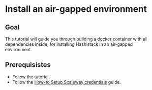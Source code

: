 # Install an air-gapped environment

## Goal

This tutorial will guide you through building a docker container with all dependencies
inside, for installing Hashistack in an air-gapped environment.

## Prerequisistes

* Follow the [](/tutorials/setup_workspace.md) tutorial.
* Follow the [How-to Setup Scaleway credentials](/howto/init_scw.md) guide.

